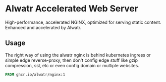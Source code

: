 # Alwatr Accelerated Web Server

High-performance, accelerated NGINX, optimized for serving static content. Enhanced and accelerated by Alwatr.

## Usage

The right way of using the alwatr nginx is behind kubernetes ingress or simple edge reverse-proxy, then don't config edge stuff like gzip compression, ssl, etc or even config domain or multiple websites.

```Dockerfile
FROM ghcr.io/alwatr/nginx:1
```
